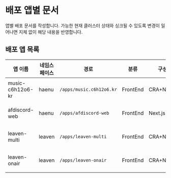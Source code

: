 # 배포 앱별 문서
앱별 배포 문서를 작성합니다. 가능한 현재 클러스터 상태와 싱크될 수 있도록 변경이 일어나면 지체 없이 해당 내용을 반영합니다.

## 배포 앱 목록
|앱 이름|네임스페이스|경로|분류|구성|링크|비고|
|-----|-----|-----|-----|-----|-----|-----|
|music-c6h12o6-kr|haenu|`/apps/music.c6h12o6.kr`|FrontEnd|CRA+Nginx|[Github](https://github.com/dokdo2013/music.c6h12o6.kr) / [Link](https://music.c6h12o6.kr)|기존 Vercel 배포|
|afdiscord-web|haenu|`/apps/afdiscord-web`|FrontEnd|Next.js|[Github](https://github.com/dokdo2013/afreecatv-discord-web) / [Link](https://afdiscord.haenu.com)|기존 Vercel 배포|
|leaven-multi|leaven|`/apps/leaven-multi`|FrontEnd|CRA+Nginx|[Github](https://github.com/dokdo2013/leaven-multi) / [Link](https://multi.leaven.team)|기존 Vercel 배포|
|leaven-onair|leaven|`/apps/leaven-onair`|FrontEnd|CRA+Nginx|[Github](https://github.com/dokdo2013/leaven-onair) / [Link](https://onair.leaven.team)|기존 Vercel 배포|
